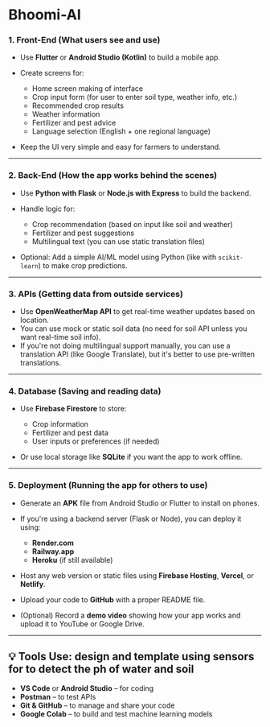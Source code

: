 # Bhoomi-AI

### 1. **Front-End (What users see and use)**
* Use **Flutter** or **Android Studio (Kotlin)** to build a mobile app.
* Create screens for:

  * Home screen making of interface
  * Crop input form (for user to enter soil type, weather info, etc.)
  * Recommended crop results
  * Weather information
  * Fertilizer and pest advice
  * Language selection (English + one regional language)
* Keep the UI very simple and easy for farmers to understand.

---

### 2. **Back-End (How the app works behind the scenes)**

* Use **Python with Flask** or **Node.js with Express** to build the backend.
* Handle logic for:

  * Crop recommendation (based on input like soil and weather)
  * Fertilizer and pest suggestions
  * Multilingual text (you can use static translation files)
* Optional: Add a simple AI/ML model using Python (like with `scikit-learn`) to make crop predictions.

---

### 3. **APIs (Getting data from outside services)**

* Use **OpenWeatherMap API** to get real-time weather updates based on location.
* You can use mock or static soil data (no need for soil API unless you want real-time soil info).
* If you're not doing multilingual support manually, you can use a translation API (like Google Translate), but it's better to use pre-written translations.

---

### 4. **Database (Saving and reading data)**

* Use **Firebase Firestore** to store:

  * Crop information
  * Fertilizer and pest data
  * User inputs or preferences (if needed)
* Or use local storage like **SQLite** if you want the app to work offline.

---

### 5. **Deployment (Running the app for others to use)**

* Generate an **APK** file from Android Studio or Flutter to install on phones.
* If you're using a backend server (Flask or Node), you can deploy it using:

  * **Render.com**
  * **Railway.app**
  * **Heroku** (if still available)
* Host any web version or static files using **Firebase Hosting**, **Vercel**, or **Netlify**.
* Upload your code to **GitHub** with a proper README file.
* (Optional) Record a **demo video** showing how your app works and upload it to YouTube or Google Drive.

---

## 💡 Tools Use: design and template  using sensors for to detect the ph of water and soil

* **VS Code** or **Android Studio** – for coding
* **Postman** – to test APIs
* **Git & GitHub** – to manage and share your code
* **Google Colab** – to build and test machine learning models

